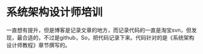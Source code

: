 # 系统架构设计师培训 
一直想有提升，但是博客是记录文章的地方，而记录代码的一直是淘宝svn，但发现，最合适的，不过是github，So，把代码记录下来。代码针对的是《系统架构设计师教程》章节撰写的。


